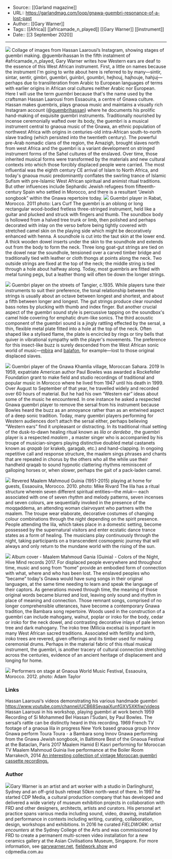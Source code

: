 ﻿
  * Source:: [[Garland magazine]]
  * URL:: https://garlandmag.com/loop/gnawa-guembri-resonance-of-a-lost-past
  * Author:: [[Gary Warner]]
  * Tags:: [[Africa]] [[africamade_n_played]] [[Gary Warner]] [[instrument]]
  * Date:: [[3 September 2020]]


* * *
![](https://garlandmag.com/wp-content/uploads/2020/09/01_Hassan_Laarousi_COLLAGE-1024x507.jpg)
Collage of images from Hassan Laarousi’s Instagram, showing stages of guembri making. @guembrihassan
In the fifth instalment of #africamade_n_played, Gary Warner writes how Western ears are deaf to the essence of this West African instrument.
First, a little on names because the instrument I'm going to write about here is referred to by many—sintir, sintar, sentir, gimbri, guembri, guinbri, goumbri, hejhouj, hajhouje, hahjuj—perhaps due to transliteration from Arabic to European languages of terms with earlier origins in African oral cultures neither Arabic nor European. Here I will use the term _guembri_ because that's the name used by the craftsman Hassan Laarousi from Essaouira, a centre of Gnawa culture. Hassan makes guembris, plays gnaoua music and maintains a visually rich Instagram account (@[guembrihassan](https://instagram.com/guembrihassan)) where he documents his prolific hand-making of exquisite guembri instruments.
Traditionally nourished by incense ceremonially wafted over its body, the guembri is a musical instrument central to gnaoua music of the Gnawa, an ethnic population of northwest Africa with origins in centuries-old intra-African south-to-north slave trading (which persisted into the twentieth century). The powerful pre-Arab nomadic clans of the region, the Amazigh, brought slaves north from west Africa and the guembri is a variant development on stringed instrument forms of the Sahel cultures of the enslaved. Over time, those inherited musical forms were transformed by the materials and new cultural contexts into which those forcibly displaced people were carried. The most influential was the eighth century CE arrival of Islam to North Africa, and today's gnaoua music predominantly conflates the swirling trance of Islamic Sufism with pre-Islamic West African spiritual and animist ritual traditions. But other influences include Sephardic Jewish refugees from fifteenth-century Spain who settled in Morocco, and there is a resultant “Jewish songbook” within the Gnawa repertoire today.
![](https://garlandmag.com/wp-content/uploads/2020/09/02_Guembri_player_in_Rabat_Morocco_2011-1024x683.jpg)
Guembri player in Rabat, Morocco. 2011 photo: Lars Curf
The guembri is an oblong or long rectangular wood-bodied fretless three-stringed instrument, held like a guitar and plucked and struck with fingers and thumb. The soundbox body is hollowed from a halved tree trunk or limb, then polished and perhaps decorated with inlay on the verso before being tightly covered with stretched camel skin on the playing side which might be decoratively enhanced with henna. A soundhole is cut into the taut skin at the lower end. A thick wooden dowel inserts under the skin to the soundhole and extends out from the body to form the neck. Three long goat-gut strings are tied on the dowel near the soundhole, tensioned over a carved timber bridge and traditionally tied with leather or cloth thongs at points along the neck. Two outside strings are fixed at the top of the neck; the middle string is tied through a hole about halfway along. Today, most guembris are fitted with metal tuning pegs, but a leather thong will often tie down the longer strings.
 
![](https://garlandmag.com/wp-content/uploads/2020/09/03_Guembri-Player-Tangier-1935.jpg)
Guembri player on the streets of Tangier, c.1935.
While players tune their instruments to suit their preference, the tonal relationship between the strings is usually about an octave between longest and shortest, and about a fifth between longer and longest. The gut strings produce clear rounded bass notes by plucking with thumb and index finger. But another crucial aspect of the guembri sound style is percussive tapping on the soundbox's camel hide covering for emphatic drum-like sonics.
The third acoustic component of the guembri sound is a jingly rattling effected by the sersal, a thin, flexible metal plate fitted into a hole at the top of the neck. Often shaped like a stylised flame, the plate is encircled by rings or tiny bells that quiver in vibrational sympathy with the player's movements. The preference for this insect-like buzz is surely descended from the West African sonic world of music—[mbira](https://garlandmag.com/loop/mbira-and-kalimba/) and [balafon](https://garlandmag.com/loop/balafon/), for example—lost to those original displaced slaves.
 
![](https://garlandmag.com/wp-content/uploads/2020/09/04_Guembri-player-of-the-Gnawa-Khamlia-1024x794.jpg)
Guembri player of the Gnawa Khamlia village, Moroccan Sahara. 2019
In 1959, expatriate American author Paul Bowles was awarded a Rockefeller Foundation grant to make field and studio recordings of traditional and popular music in Morocco where he lived from 1947 until his death in 1999. Over August to September of that year, he travelled widely and recorded over 60 hours of material. But he had his own “Western ear” ideas about some of the music he encountered. In one instance he asked a respected Gnawa guembri player to remove the sersal from his instrument because Bowles heard the buzz as an annoyance rather than as an entwined aspect of a deep sonic tradition. Today, many guembri players performing for Western audiences don’t attach the sersal either, perhaps believing “Western ears” find it unpleasant or distracting.
In its traditional ritual setting of the dusk-to-dawn healing ritual known as _lila_ or _derdeba_ , the guembri player is a respected _maalem_ , a master singer who is accompanied by his troupe of musician-singers playing distinctive doubled metal castanets known as _qraqab_ (or krakeb, garagab, etc.) and hand-clapping. In ongoing repetitive call and response structure, the maalem sings phrases and chants that are repeated in chorus by the others who all the while use their handheld qraqab to sound hypnotic clattering rhythms reminiscent of galloping horses or, when slower, perhaps the gait of a pack-laden camel.
 
![](https://garlandmag.com/wp-content/uploads/2020/09/05_Maalem-Mahmoud-Guinia_1951-2014-1024x768.jpg)
Revered Maalem Mahmoud Guinia (1951-2015) playing at home for guests, Essaouira, Morocco. 2010. photo: Mike Rivard
The lila has a ritual structure wherein seven different spiritual entities—the _mluk—_ each associated with one of seven rhythm and melody patterns, seven incenses and seven colours, are sequentially invoked in the presence of the moqqaddema, an attending woman clairvoyant who partners with the maalem. The troupe wear elaborate, decorative costumes of changing colour combinations through the night depending on the spirit presence. People attending the lila, which takes place in a domestic setting, become possessed by the supernatural visitors and enter ecstatic dance trance states as a form of healing. The musicians play continuously through the night, taking participants on a transcendent cosmogenic journey that will always and only return to the mundane world with the rising of the sun.
 
![](https://garlandmag.com/wp-content/uploads/2020/09/06_MAALEMMAHMOUDGANIA.jpg)
Album cover - Maalem Mahmoud Gania (Guinia) - Colors of the Night, Hive Mind records 2017.
For displaced people everywhere and throughout time, music and song from “home” provide an embodied form of connection with what, where and who has been lost. The enslaved peoples who “became” today's Gnawa would have sung songs in their original languages, at the same time needing to learn and speak the language of their captors. As generations moved through time, the meaning of those original words became blurred and lost, leaving only sound and rhythm in place of meaning and connection. Those remnant songs, comprised of no longer comprehensible utterances, have become a contemporary Gnawa tradition, the Bambara song repertoire.
Woods used in the construction of a guembri can include mahogany, walnut, poplar or iroko for the body, cedar or iroko for the neck dowel, and contrasting decorative inlays of pale lemon tree and dark mahogany. The iroko tree (Milicia excelsa) is important in many West African sacred traditions. Associated with fertility and birth, iroko trees are revered, given offerings and its timber used for making ceremonial drums. Perhaps in the material fabric of this ritual musical instrument, the guembri, is another tracery of cultural connection stretching across the centuries, evidence of an ancient heritage of displacement and longing for home.
 
![](https://garlandmag.com/wp-content/uploads/2020/09/07-Festival-1024x768.jpg)
Performers on stage at Gnaoua World Music Festival, Essaouira, Morocco. 2012. photo: Adam Taylor
### Links
Hassan Laarousi‘s videos demonstrating his various handmade guembri
https://www.youtube.com/channel/UCB68SeyaaiXunfGXV5XKfiw/videos
Hassan Laarousi in his workshop, playing guembri at work bench
1959 Recording of Si Mohammed Bel Hassan l’Sudani, by Paul Bowles. The sersal’s rattle can be distinctly heard in this recording.
1969 French TV footage of a gnaoua lila in progress
New York based gnaoua group Innov Gnawa perform Toura Toura - a Bambara song
Innov Gnawa performing from the Gnawa Jewish songbook, in Baltimore
Best of the Gnaoua Festival at the Bataclan, Paris 2017
Maalem Hamid El Kasri performing for Moroccan TV
Maalem Mahmoud Guinia live performance at the Boiler Room Marrakech, 2014
[An interesting collection of vintage Moroccan guembri cassette recordings.](http://sipiritualcountry.blogspot.com/2012_05_01_archive.html?view=classic)
### Author
[![](https://garlandmag.com/wp-content/uploads/2018/03/G_Warner_PORTRAIT_2018.jpg)](https://garlandmag.com/wp-content/uploads/2018/03/G_Warner_PORTRAIT_2018.jpg)Gary Warner is an artist and art worker with a studio in Darlinghurst, Sydney and an off-grid bush retreat 50km north-west of there. In 1997 he started CDP Media, a cultural production company that has developed and delivered a wide variety of museum exhibition projects in collaboration with FRD and other designers, architects, artists and curators. His personal art practice spans various media including sound, video, drawing, installation and performance in contexts including writing, curating, collaboration, design, workshops and exhibitions. In 2016 he curated _FIELDWORK: artist encounters_ at the Sydney College of the Arts and was commissioned by FRD to create a permanent multi-screen video installation for a new ceramics gallery at the Asian Civilisations Museum, Singapore. For more information, see [garywarner.net](http://garywarner.net), [fieldwork.show](http://fieldwork.show) and [](http://cdpmedia.com.au)  
cdpmedia.com.au
